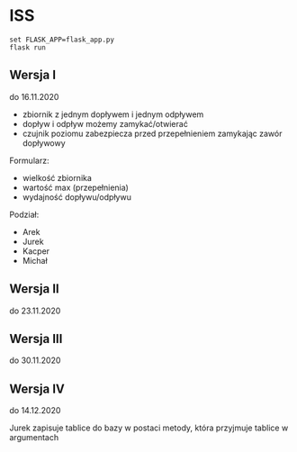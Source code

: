 # ISS

```
set FLASK_APP=flask_app.py
flask run
```

## Wersja I

do 16.11.2020

* zbiornik z jednym dopływem i jednym odpływem
* dopływ i odpływ możemy zamykać/otwierać
* czujnik poziomu zabezpiecza przed przepełnieniem zamykając zawór dopływowy

Formularz:

* wielkość zbiornika
* wartość max (przepełnienia)
* wydajność dopływu/odpływu

Podział:

* Arek
* Jurek
* Kacper
* Michał

## Wersja II

do 23.11.2020

## Wersja III

do 30.11.2020

## Wersja IV

do 14.12.2020

Jurek zapisuje tablice do bazy w postaci metody, która przyjmuje tablice w argumentach
